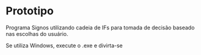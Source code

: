 # Prototipo
Programa Signos utilizando cadeia de IFs para tomada de decisão baseado nas escolhas do usuário.

Se utiliza Windows, execute o .exe e divirta-se
